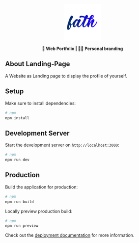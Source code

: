 <p align="center"><img src="public/logo-projects.png" width="120px" /></p>

<p align="center"><b>📖 Web Portfolio | 🧑‍💻 Personal branding</b></p>

## About Landing-Page

A Website as Landing page to display the profile of yourself.

## Setup

Make sure to install dependencies:

```bash
# npm
npm install
```

## Development Server

Start the development server on `http://localhost:3000`:

```bash
# npm
npm run dev
```

## Production

Build the application for production:

```bash
# npm
npm run build
```

Locally preview production build:

```bash
# npm
npm run preview
```

Check out the [deployment documentation](https://nuxt.com/docs/getting-started/deployment) for more information.
